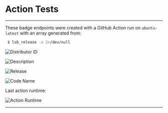 # Action Tests

___

These badge endpoints were created with a GitHub Action run on `ubuntu-latest` with an array generated from:

```Bash
 $ lsb_release -a 2>/dev/null
```

![Distributor ID](https://img.shields.io/endpoint?url=https://raw.githubusercontent.com/Lateralus138/action_tests/master/docs/json/distributor_id.json)

![Description](https://img.shields.io/endpoint?url=https://raw.githubusercontent.com/Lateralus138/action_tests/master/docs/json/description.json)

![Release](https://img.shields.io/endpoint?url=https://raw.githubusercontent.com/Lateralus138/action_tests/master/docs/json/release.json)

![Code Name](https://img.shields.io/endpoint?url=https://raw.githubusercontent.com/Lateralus138/action_tests/master/docs/json/codename.json)

Last action runtime:

![Action Runtime](https://img.shields.io/endpoint?url=https://raw.githubusercontent.com/Lateralus138/action_tests/master/docs/json/runtime.json)

___

